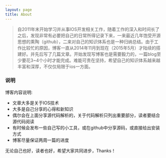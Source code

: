 ```yaml
---
layout: page
title: About
---
```

 > 自2011年末开始学习并从事IOS开发相关工作，随着工作的深入和时间长了之后，发现非常有必要把自己的日常所得记录下来，一来最近几年饱受开源思想的熏陶（github），二来对自己的知识体系也是一种归纳总结。由于工作比较忙的原因，博客一直从2014年11月到现在（2015年5月）才陆续的搭建好。并先后写了几篇文章。开始发现写博客也是需要毅力的，一篇blog至少要花3~4个小时才能完成。难能可贵在坚持，希望自己的知识体系越来越丰富和深厚，不仅仅局限于ios一方面。

### 说明

博客内容说明:

* 文章大多是关于IOS技术
* 大多是自己分享的心得和新知识
* 偶尔会在上面分享源代码解析的，关于代码解析只列出重要部分，读者要结合源代码阅读
* 有时候会发布一些自己写的小工具，或在github中分享源码，或直接给出安装方式
* 博客尽量保证两周一篇的进度

无论自己也好，读者也好，希望大家共同进步，Thanks！
